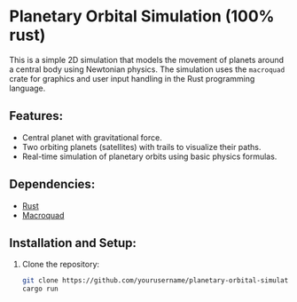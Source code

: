 # Planetary Orbital Simulation (100% rust)

This is a simple 2D simulation that models the movement of planets around a central body using Newtonian physics. The simulation uses the `macroquad` crate for graphics and user input handling in the Rust programming language.

## Features:
- Central planet with gravitational force.
- Two orbiting planets (satellites) with trails to visualize their paths.
- Real-time simulation of planetary orbits using basic physics formulas.

## Dependencies:
- [Rust](https://www.rust-lang.org/)
- [Macroquad](https://docs.rs/macroquad/)

## Installation and Setup:

1. Clone the repository:
   ```bash
   git clone https://github.com/yourusername/planetary-orbital-simulation.git
   cargo run
